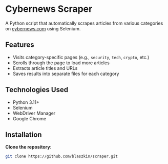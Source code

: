 # Cybernews Scraper

A Python script that automatically scrapes articles from various categories on [cybernews.com](https://cybernews.com) using Selenium.

## Features

- Visits category-specific pages (e.g., `security`, `tech`, `crypto`, etc.)
- Scrolls through the page to load more articles
- Extracts article titles and URLs
- Saves results into separate files for each category

## Technologies Used

- Python 3.11+
- Selenium
- WebDriver Manager
- Google Chrome

## Installation

**Clone the repository**:
   ```bash
   git clone https://github.com/blaszkin/scraper.git
